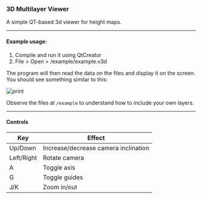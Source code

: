 ### 3D Multilayer Viewer

A simple QT-based 3d viewer for height maps.

---

#### Example usage:

1. Compile and run it using QtCreator
2. File > Open > /example/example.v3d

The program will then read the data on the files and display it on the screen. You should see something similar to this:

![print](https://raw.github.com/viclib/3d_multilayer_viewer/master/example/example.png)

Observe the files at `/example` to understand how to include your own layers.

---

#### Controls

Key | Effect
--- | ---
Up/Down | Increase/decrease camera inclination
Left/Right | Rotate camera
A | Toggle axis
G | Toggle guides
J/K | Zoom in/out
